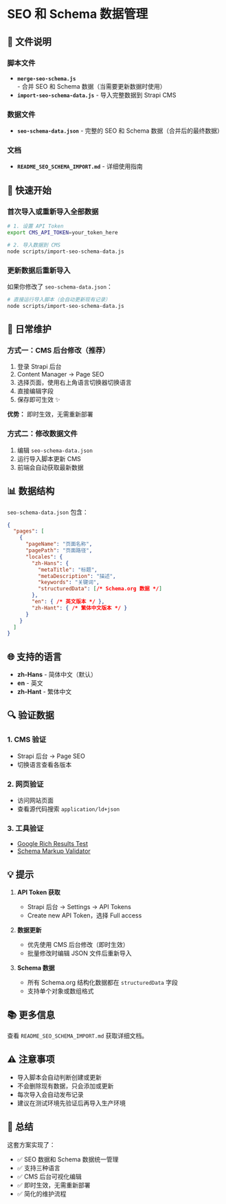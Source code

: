 # SEO 和 Schema 数据管理

## 📁 文件说明

### 脚本文件

- **`merge-seo-schema.js`** - 合并 SEO 和 Schema 数据（当需要更新数据时使用）
- **`import-seo-schema-data.js`** - 导入完整数据到 Strapi CMS

### 数据文件

- **`seo-schema-data.json`** - 完整的 SEO 和 Schema 数据（合并后的最终数据）

### 文档

- **`README_SEO_SCHEMA_IMPORT.md`** - 详细使用指南

## 🚀 快速开始

### 首次导入或重新导入全部数据

```bash
# 1. 设置 API Token
export CMS_API_TOKEN=your_token_here

# 2. 导入数据到 CMS
node scripts/import-seo-schema-data.js
```

### 更新数据后重新导入

如果你修改了 `seo-schema-data.json`：

```bash
# 直接运行导入脚本（会自动更新现有记录）
node scripts/import-seo-schema-data.js
```

## 📝 日常维护

### 方式一：CMS 后台修改（推荐）

1. 登录 Strapi 后台
2. Content Manager → Page SEO
3. 选择页面，使用右上角语言切换器切换语言
4. 直接编辑字段
5. 保存即可生效 ✨

**优势：** 即时生效，无需重新部署

### 方式二：修改数据文件

1. 编辑 `seo-schema-data.json`
2. 运行导入脚本更新 CMS
3. 前端会自动获取最新数据

## 📊 数据结构

`seo-schema-data.json` 包含：

```json
{
  "pages": [
    {
      "pageName": "页面名称",
      "pagePath": "页面路径",
      "locales": {
        "zh-Hans": {
          "metaTitle": "标题",
          "metaDescription": "描述",
          "keywords": "关键词",
          "structuredData": [/* Schema.org 数据 */]
        },
        "en": { /* 英文版本 */ },
        "zh-Hant": { /* 繁体中文版本 */ }
      }
    }
  ]
}
```

## 🌐 支持的语言

- **zh-Hans** - 简体中文（默认）
- **en** - 英文
- **zh-Hant** - 繁体中文

## 🔍 验证数据

### 1. CMS 验证
- Strapi 后台 → Page SEO
- 切换语言查看各版本

### 2. 网页验证
- 访问网站页面
- 查看源代码搜索 `application/ld+json`

### 3. 工具验证
- [Google Rich Results Test](https://search.google.com/test/rich-results)
- [Schema Markup Validator](https://validator.schema.org/)

## 💡 提示

1. **API Token 获取**
   - Strapi 后台 → Settings → API Tokens
   - Create new API Token，选择 Full access

2. **数据更新**
   - 优先使用 CMS 后台修改（即时生效）
   - 批量修改时编辑 JSON 文件后重新导入

3. **Schema 数据**
   - 所有 Schema.org 结构化数据都在 `structuredData` 字段
   - 支持单个对象或数组格式

## 📚 更多信息

查看 `README_SEO_SCHEMA_IMPORT.md` 获取详细文档。

## ⚠️ 注意事项

- 导入脚本会自动判断创建或更新
- 不会删除现有数据，只会添加或更新
- 每次导入会自动发布记录
- 建议在测试环境先验证后再导入生产环境

## 🎉 总结

这套方案实现了：
- ✅ SEO 数据和 Schema 数据统一管理
- ✅ 支持三种语言
- ✅ CMS 后台可视化编辑
- ✅ 即时生效，无需重新部署
- ✅ 简化的维护流程


